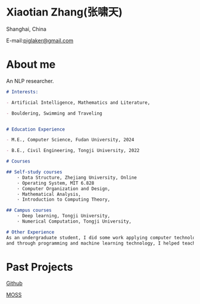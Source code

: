 
# Xiaotian Zhang(张啸天)

Shanghai, China

E-mail:piglaker@gmail.com

# About me

An NLP researcher.

```markdown
# Interests:

- Artificial Intelligence, Mathematics and Literature, 

- Bouldering, Swimming and Traveling


# Education Experience

- M.E., Computer Science, Fudan University, 2024

- B.E., Civil Engineering, Tongji University, 2022

# Courses

## Self-study courses
    · Data Structure, Zhejiang University, Online
    · Operating System, MIT 6.828
    · Computer Organization and Design, 
    · Mathematical Analysis, 
    · Introduction to Computing Theory, 

## Campus courses
    · Deep learning, Tongji University,
    · Numerical Computation, Tongji University,

# Other Experience
As an undergraduate student, I did some work applying computer technology to the field of civil engineering, 
and through programming and machine learning technology, I helped teachers and students of Tongji University School of Design realize some ideas and ideas.

```

# Past Projects

[Github](https://github.com/piglaker)

[MOSS](https://txsun1997.github.io/blogs/moss.html)
